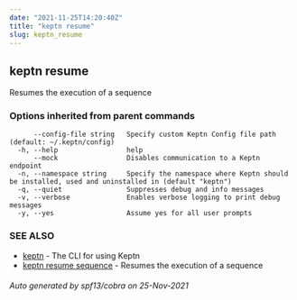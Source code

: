 ```yaml
---
date: "2021-11-25T14:20:40Z"
title: "keptn resume"
slug: keptn_resume
---
```

## keptn resume

Resumes the execution of a sequence

### Options inherited from parent commands

```
      --config-file string   Specify custom Keptn Config file path (default: ~/.keptn/config)
  -h, --help                 help
      --mock                 Disables communication to a Keptn endpoint
  -n, --namespace string     Specify the namespace where Keptn should be installed, used and uninstalled in (default "keptn")
  -q, --quiet                Suppresses debug and info messages
  -v, --verbose              Enables verbose logging to print debug messages
  -y, --yes                  Assume yes for all user prompts
```

### SEE ALSO

* [keptn](../keptn/)	 - The CLI for using Keptn
* [keptn resume sequence](../keptn_resume_sequence/)	 - Resumes the execution of a sequence

###### Auto generated by spf13/cobra on 25-Nov-2021
